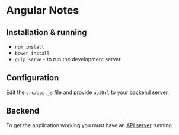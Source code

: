 # Angular Notes

## Installation & running

* `npm install`
* `bower install`
* `gulp serve` - to run the development server

## Configuration

Edit the `src/app.js` file and provide `apiUrl` to your backend server.

## Backend 

To get the application working you must have an [API server](https://github.com/baniol/angular-notes-backend) running.


